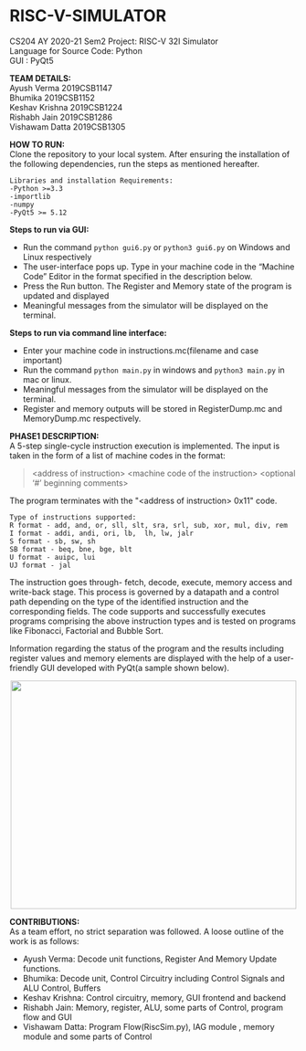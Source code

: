 # RISC-V-SIMULATOR

CS204 AY 2020-21 Sem2 Project: RISC-V 32I Simulator<br/>
Language for Source Code: Python</br>
GUI : PyQt5</br>

**TEAM DETAILS:**<br/>
Ayush Verma		2019CSB1147<br/>
Bhumika			2019CSB1152<br/>
Keshav Krishna	2019CSB1224<br/>
Rishabh Jain	2019CSB1286<br/>
Vishawam Datta	2019CSB1305<br/>

**HOW TO RUN:**<br/>
    Clone the repository to your local system. After ensuring the installation of the following dependencies, run the steps as mentioned hereafter.

    Libraries and installation Requirements:
	-Python >=3.3
	-importlib
	-numpy
	-PyQt5 >= 5.12
    
**Steps to run via GUI:**
- Run the command ```python gui6.py``` or ```python3 gui6.py``` on Windows and Linux 		 respectively
- The user-interface pops up. Type in your machine code in the “Machine Code” Editor in the format specified in the description below.
- Press the Run button. The Register and Memory state of the program is updated and displayed
- Meaningful messages from the simulator will be displayed on the terminal.

**Steps to run via command line interface:**
- Enter your machine code in instructions.mc(filename and case important)
- Run the command ```python main.py``` in windows and ```python3 main.py``` in mac or linux.
- Meaningful messages from the simulator will be displayed on the terminal.
- Register and memory outputs will be stored in RegisterDump.mc and MemoryDump.mc respectively.

**PHASE1 DESCRIPTION:**</br>
    A 5-step single-cycle instruction execution is implemented. The input is taken in the form of a list of machine codes in the format:

> \<address of instruction\> \<machine code of the instruction\> \<optional ‘#’ beginning comments\>

The program terminates with the "\<address of instruction\> 0x11" code.

```
Type of instructions supported:
R format - add, and, or, sll, slt, sra, srl, sub, xor, mul, div, rem
I format - addi, andi, ori, lb,  lh, lw, jalr
S format - sb, sw, sh
SB format - beq, bne, bge, blt
U format - auipc, lui
UJ format - jal
```

The instruction goes through- fetch, decode, execute, memory access and write-back stage. This process is governed by a datapath and a control path depending on the type of the identified instruction and the corresponding fields. The code supports and successfully executes programs comprising the above instruction types and is tested on programs like Fibonacci, Factorial and Bubble Sort.

Information regarding the status of the program and the results including register values and memory elements are displayed with the help of a user-friendly GUI developed with PyQt(a sample shown below).

<p align="center">
<img src="https://github.com/r-rishabh-j/RISC-V-Simulator/blob/main/sample_gui.png" width="500" height="400">
</p>

**CONTRIBUTIONS:**</br>
As a team effort, no strict separation was followed. A loose outline of the work is as follows:
- Ayush Verma:  Decode unit functions, Register And Memory Update functions. 
- Bhumika: Decode unit, Control Circuitry including Control Signals and ALU Control, Buffers
- Keshav Krishna: Control circuitry, memory, GUI frontend and backend
- Rishabh Jain: Memory, register, ALU, some parts of Control, program flow and GUI
- Vishawam Datta: Program Flow(RiscSim.py), IAG module , memory module and some parts of Control

